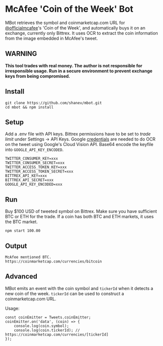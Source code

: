 # McAfee 'Coin of the Week' Bot

MBot retrieves the symbol and coinmarketcap.com URL for [@officialmcafee](https://twitter.com/officialmcafee)'s 'Coin of the Week', and automatically buys it on an exchange, currently only Bittrex. It uses OCR to extract the coin information from the image embedded in McAfee's tweet.

## **WARNING**

**This tool trades with real money. The author is not responsible for irresponsible usage. Run in a secure environment to prevent exchange keys from being compromised.**

## Install

```
git clone https://github.com/shanev/mbot.git
cd mbot && npm install
```

## Setup

Add a .env file with API keys. Bittrex permissions have to be set to _trade limit_ under Settings -> API Keys. Google [credentials](https://cloud.google.com/docs/authentication/getting-started) are needed to do OCR on the tweet using Google's Cloud Vision API. Base64 encode the keyfile into `GOOGLE_API_KEY_ENCODED`.

```
TWITTER_CONSUMER_KEY=xxx
TWITTER_CONSUMER_SECRET=xxx
TWITTER_ACCESS_TOKEN_KEY=xxx
TWITTER_ACCESS_TOKEN_SECRET=xxx
BITTREX_API_KEY=xxx
BITTREX_API_SECRET=xxx
GOOGLE_API_KEY_ENCODED=xxx
```

## Run

Buy $100 USD of tweeted symbol on Bittrex. Make sure you have sufficient BTC or ETH for the trade. If a coin has both BTC and ETH markets, it uses the BTC market.

`npm start 100.00`

## Output

```
McAfee mentioned BTC.
https://coinmarketcap.com/currencies/bitcoin
```

## Advanced

MBot emits an event with the coin symbol and `tickerId` when it detects a new coin of the week. `tickerId` can be used to construct a coinmarketcap.com URL.

Usage:

```
const coinEmitter = Tweets.coinEmitter;
coinEmitter.on('data', (coin) => {
    console.log(coin.symbol);
    console.log(coin.tickerId); // https://coinmarketcap.com/currencies/[tickerId]
});
```
